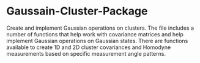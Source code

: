 # Gaussain-Cluster-Package
Create and implement Gaussian operations on clusters. The file includes a number of functions that help work with covariance matrices and help implement Gaussian
operations on Gaussian states. There are functions available to create 1D and 2D cluster covariances and Homodyne measurements based on specific measurement angle patterns.
